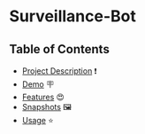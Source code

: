 # Surveillance-Bot
## Table of Contents

- [Project Description](#project-description) ❗
- [Demo](#demo) 🪧
- [Features](#features) 😍
- [Snapshots](#SnapShots) 🖼️
- [Usage](#usage) ⭐
